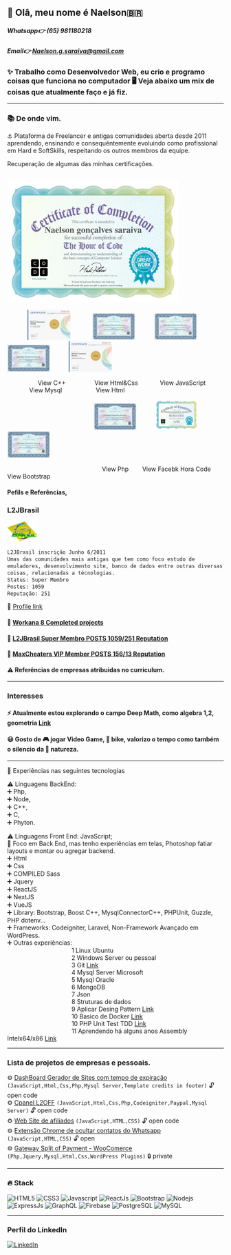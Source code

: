 ## 👋 Olâ, meu nome é Naelson🇧🇷 
##### Whatsapp👉 (65) 981180218
##### Email👉 Naelson.g.saraiva@gmail.com

### ✨ Trabalho como Desenvolvedor Web, eu crio e programo coisas que funciona no computador 🖥️ Veja abaixo um mix de coisas que atualmente faço e já fiz.

---
### 📚 De onde vim.<br>
⚓ Plataforma de Freelancer e antigas comunidades aberta desde 2011 aprendendo, ensinando e consequêntemente evoluindo como profissional em Hard e SoftSkills, respeitando os outros membros da equipe.<br>

Recuperação de algumas das minhas certificações. 

&nbsp;&nbsp;&nbsp;&nbsp;&nbsp;&nbsp;&nbsp;&nbsp;&nbsp;&nbsp;&nbsp;&nbsp;&nbsp;&nbsp;&nbsp;&nbsp;&nbsp;&nbsp;&nbsp;&nbsp;&nbsp;&nbsp;&nbsp;&nbsp;&nbsp;&nbsp;&nbsp;&nbsp;&nbsp;&nbsp;&nbsp;&nbsp;&nbsp;&nbsp;&nbsp;&nbsp;&nbsp;&nbsp;&nbsp;&nbsp;&nbsp;&nbsp;&nbsp;&nbsp;&nbsp;&nbsp;&nbsp;<img src="./image/certificate-logica.jpg" alt="drawing" width="400"/><br>

&nbsp;&nbsp;&nbsp;&nbsp;&nbsp;&nbsp;&nbsp;&nbsp;&nbsp;&nbsp;&nbsp;
<img src="./image/certificate-c++.jpg" alt="drawing" width="100"/>
&nbsp;&nbsp;&nbsp;&nbsp;&nbsp;&nbsp;&nbsp;&nbsp;&nbsp;&nbsp;&nbsp;
<img src="./image/certificado_3748.jpg" alt="drawing" width="100"/>
&nbsp;&nbsp;&nbsp;&nbsp;&nbsp;&nbsp;&nbsp;&nbsp;&nbsp;
<img src="./image/certificado_3825.jpg" alt="drawing" width="100"/>
&nbsp;&nbsp;&nbsp;&nbsp;&nbsp;&nbsp;&nbsp;&nbsp;&nbsp;
<img src="./image/certificado_6066.jpg" alt="drawing" width="100"/>
&nbsp;&nbsp;&nbsp;&nbsp;&nbsp;&nbsp;&nbsp;&nbsp;&nbsp;
<img src="./image/certificate-html.jpg" alt="drawing" width="100"/>

&nbsp;&nbsp;&nbsp;&nbsp;&nbsp;&nbsp;&nbsp;&nbsp;&nbsp;&nbsp;&nbsp;&nbsp;&nbsp;&nbsp;&nbsp;&nbsp;&nbsp; View C++ 
&nbsp;&nbsp;&nbsp;&nbsp;&nbsp;&nbsp;&nbsp;&nbsp;&nbsp;&nbsp;&nbsp;&nbsp;&nbsp;&nbsp;&nbsp; View Html&Css
&nbsp;&nbsp;&nbsp;&nbsp;&nbsp;&nbsp;&nbsp;&nbsp;&nbsp;&nbsp;&nbsp; View JavaScript
&nbsp;&nbsp;&nbsp;&nbsp;&nbsp;&nbsp;&nbsp;&nbsp;&nbsp;&nbsp;&nbsp;&nbsp; View Mysql
&nbsp;&nbsp;&nbsp;&nbsp;&nbsp;&nbsp;&nbsp;&nbsp;&nbsp;&nbsp;&nbsp;&nbsp;&nbsp;&nbsp;&nbsp;&nbsp;&nbsp;&nbsp; View Html

&nbsp;&nbsp;&nbsp;&nbsp;&nbsp;&nbsp;&nbsp;&nbsp;&nbsp;&nbsp;&nbsp;&nbsp;&nbsp;&nbsp;&nbsp;&nbsp;&nbsp;&nbsp;&nbsp;&nbsp;&nbsp;&nbsp;&nbsp;&nbsp;&nbsp;&nbsp;&nbsp;&nbsp;&nbsp;&nbsp;&nbsp;&nbsp;&nbsp;&nbsp;&nbsp;&nbsp;&nbsp;&nbsp;&nbsp;&nbsp;&nbsp;&nbsp;&nbsp;&nbsp;&nbsp;&nbsp;&nbsp;&nbsp;&nbsp;&nbsp;&nbsp;<img src="./image/certificado_3747.jpg" alt="drawing" width="100"/>
&nbsp;&nbsp;&nbsp;&nbsp;&nbsp;&nbsp;&nbsp;&nbsp;&nbsp;
<img src="./image/certificate-logica.jpg" alt="drawing" width="100"/>
&nbsp;&nbsp;&nbsp;&nbsp;&nbsp;&nbsp;&nbsp;&nbsp;&nbsp;
<img src="./image/certificado_6067.jpg" alt="drawing" width="100"/>

&nbsp;&nbsp;&nbsp;&nbsp;&nbsp;&nbsp;&nbsp;&nbsp;&nbsp;&nbsp;&nbsp;&nbsp;&nbsp;&nbsp;&nbsp;&nbsp;&nbsp;&nbsp;&nbsp;&nbsp;&nbsp;&nbsp;&nbsp;&nbsp;&nbsp;&nbsp;&nbsp;&nbsp;&nbsp;&nbsp;&nbsp;&nbsp;&nbsp;&nbsp;&nbsp;&nbsp;&nbsp;&nbsp;&nbsp;&nbsp;&nbsp;&nbsp;&nbsp;&nbsp;&nbsp;&nbsp;&nbsp;&nbsp;&nbsp;&nbsp;&nbsp;&nbsp;&nbsp;&nbsp;&nbsp; View Php
&nbsp;&nbsp;&nbsp;&nbsp;&nbsp;&nbsp; View Facebk Hora Code
&nbsp;&nbsp; View Bootstrap

#### Pefils e Referências,<br>

### L2JBrasil
<img src="./image/jbrazil.png" alt="drawing" width="70"/>

```
L2JBrasil inscrição Junho 6/2011
Umas das comunidades mais antigas que tem como foco estudo de emuladores, desenvolvimento site, banco de dados entre outras diversas coisas, relacionadas a técnologias.
Status: Super Membro 
Postes: 1059
Reputação: 251
```
🔗 [Profile link](https://www.l2jbrasil.com/profile/54325-naelson/)<br>

#### 🔗 [Workana 8 Completed projects](https://www.workana.com/freelancer/3d5b284ed454af818e8aa91affd21945)<br>
#### 🔗 [L2JBrasil Super Membro POSTS 1059/251 Reputation](https://www.l2jbrasil.com/profile/54325-naelson/)<br>
#### 🔗 [MaxCheaters VIP Member POSTS 156/13 Reputation ](https://maxcheaters.com/profile/176942-naelson/)<br>
#### ⚠️ Referências de empresas atribuidas no curriculum.<br>
---

### Interesses
#### ⚡ Atualmente estou explorando o campo Deep Math, como algebra 1,2, geometria [Link](https://github.com/devnaelson/math)<br>
#### 😃 Gosto de 🎮 jogar Video Game, 🚴 bike, valorizo o tempo como também o silencio da 🌱 natureza.<br>
---
 
 💬 Experiências nas seguintes tecnologias<br>

  ⚠️ Linguagens BackEnd:<br>
 ➕ Php,<br>
 ➕ Node,<br>
 ➕ C++,<br>
 ➕ C,<br>
 ➕ Phyton.<br>

 ⚠️ Linguagens Front End: JavaScript;<br>
 💬 Foco em Back End, mas tenho experiências em telas, Photoshop fatiar layouts e montar ou agregar backend.<br>
 ➕ Html<br>
 ➕ Css<br>
 ➕ COMPILED Sass<br>
 ➕ Jquery<br>
 ➕ ReactJS<br>
 ➕ NextJS<br>
 ➕ VueJS<br>
 ➕ Library: Bootstrap, Boost C++, MysqlConnectorC++, PHPUnit, Guzzle, PHP dotenv...<br>
 ➕ Frameworks: Codeigniter, Laravel, Non-Framework Avançado em WordPress. <br>
 ➕ Outras experiências:<br> 
&nbsp;&nbsp;&nbsp;&nbsp;&nbsp;&nbsp;&nbsp;&nbsp;&nbsp;&nbsp;&nbsp;&nbsp;&nbsp;&nbsp;&nbsp;&nbsp;&nbsp;&nbsp;&nbsp;&nbsp;&nbsp;&nbsp;&nbsp;&nbsp;&nbsp;&nbsp;&nbsp;&nbsp;&nbsp;&nbsp;&nbsp;&nbsp;&nbsp;&nbsp;&nbsp;&nbsp;&nbsp;&nbsp;1 Linux Ubuntu<br>
&nbsp;&nbsp;&nbsp;&nbsp;&nbsp;&nbsp;&nbsp;&nbsp;&nbsp;&nbsp;&nbsp;&nbsp;&nbsp;&nbsp;&nbsp;&nbsp;&nbsp;&nbsp;&nbsp;&nbsp;&nbsp;&nbsp;&nbsp;&nbsp;&nbsp;&nbsp;&nbsp;&nbsp;&nbsp;&nbsp;&nbsp;&nbsp;&nbsp;&nbsp;&nbsp;&nbsp;&nbsp;&nbsp;2 Windows Server ou pessoal<br>
&nbsp;&nbsp;&nbsp;&nbsp;&nbsp;&nbsp;&nbsp;&nbsp;&nbsp;&nbsp;&nbsp;&nbsp;&nbsp;&nbsp;&nbsp;&nbsp;&nbsp;&nbsp;&nbsp;&nbsp;&nbsp;&nbsp;&nbsp;&nbsp;&nbsp;&nbsp;&nbsp;&nbsp;&nbsp;&nbsp;&nbsp;&nbsp;&nbsp;&nbsp;&nbsp;&nbsp;&nbsp;&nbsp;3 Git [Link](https://github.com/devnaelson/git)<br>
&nbsp;&nbsp;&nbsp;&nbsp;&nbsp;&nbsp;&nbsp;&nbsp;&nbsp;&nbsp;&nbsp;&nbsp;&nbsp;&nbsp;&nbsp;&nbsp;&nbsp;&nbsp;&nbsp;&nbsp;&nbsp;&nbsp;&nbsp;&nbsp;&nbsp;&nbsp;&nbsp;&nbsp;&nbsp;&nbsp;&nbsp;&nbsp;&nbsp;&nbsp;&nbsp;&nbsp;&nbsp;&nbsp;4 Mysql Server Microsoft<br>
&nbsp;&nbsp;&nbsp;&nbsp;&nbsp;&nbsp;&nbsp;&nbsp;&nbsp;&nbsp;&nbsp;&nbsp;&nbsp;&nbsp;&nbsp;&nbsp;&nbsp;&nbsp;&nbsp;&nbsp;&nbsp;&nbsp;&nbsp;&nbsp;&nbsp;&nbsp;&nbsp;&nbsp;&nbsp;&nbsp;&nbsp;&nbsp;&nbsp;&nbsp;&nbsp;&nbsp;&nbsp;&nbsp;5 Mysql Oracle<br>
&nbsp;&nbsp;&nbsp;&nbsp;&nbsp;&nbsp;&nbsp;&nbsp;&nbsp;&nbsp;&nbsp;&nbsp;&nbsp;&nbsp;&nbsp;&nbsp;&nbsp;&nbsp;&nbsp;&nbsp;&nbsp;&nbsp;&nbsp;&nbsp;&nbsp;&nbsp;&nbsp;&nbsp;&nbsp;&nbsp;&nbsp;&nbsp;&nbsp;&nbsp;&nbsp;&nbsp;&nbsp;&nbsp;6 MongoDB<br>
&nbsp;&nbsp;&nbsp;&nbsp;&nbsp;&nbsp;&nbsp;&nbsp;&nbsp;&nbsp;&nbsp;&nbsp;&nbsp;&nbsp;&nbsp;&nbsp;&nbsp;&nbsp;&nbsp;&nbsp;&nbsp;&nbsp;&nbsp;&nbsp;&nbsp;&nbsp;&nbsp;&nbsp;&nbsp;&nbsp;&nbsp;&nbsp;&nbsp;&nbsp;&nbsp;&nbsp;&nbsp;&nbsp;7 Json<br>
&nbsp;&nbsp;&nbsp;&nbsp;&nbsp;&nbsp;&nbsp;&nbsp;&nbsp;&nbsp;&nbsp;&nbsp;&nbsp;&nbsp;&nbsp;&nbsp;&nbsp;&nbsp;&nbsp;&nbsp;&nbsp;&nbsp;&nbsp;&nbsp;&nbsp;&nbsp;&nbsp;&nbsp;&nbsp;&nbsp;&nbsp;&nbsp;&nbsp;&nbsp;&nbsp;&nbsp;&nbsp;&nbsp;8 Struturas de dados<br>
&nbsp;&nbsp;&nbsp;&nbsp;&nbsp;&nbsp;&nbsp;&nbsp;&nbsp;&nbsp;&nbsp;&nbsp;&nbsp;&nbsp;&nbsp;&nbsp;&nbsp;&nbsp;&nbsp;&nbsp;&nbsp;&nbsp;&nbsp;&nbsp;&nbsp;&nbsp;&nbsp;&nbsp;&nbsp;&nbsp;&nbsp;&nbsp;&nbsp;&nbsp;&nbsp;&nbsp;&nbsp;&nbsp;9 Aplicar Desing Pattern [Link](https://github.com/devnaelson/design-pattarens-php)<br>
&nbsp;&nbsp;&nbsp;&nbsp;&nbsp;&nbsp;&nbsp;&nbsp;&nbsp;&nbsp;&nbsp;&nbsp;&nbsp;&nbsp;&nbsp;&nbsp;&nbsp;&nbsp;&nbsp;&nbsp;&nbsp;&nbsp;&nbsp;&nbsp;&nbsp;&nbsp;&nbsp;&nbsp;&nbsp;&nbsp;&nbsp;&nbsp;&nbsp;&nbsp;&nbsp;&nbsp;&nbsp;&nbsp;10 Basico de Docker [Link](https://github.com/devnaelson/docker-devna)<br>
&nbsp;&nbsp;&nbsp;&nbsp;&nbsp;&nbsp;&nbsp;&nbsp;&nbsp;&nbsp;&nbsp;&nbsp;&nbsp;&nbsp;&nbsp;&nbsp;&nbsp;&nbsp;&nbsp;&nbsp;&nbsp;&nbsp;&nbsp;&nbsp;&nbsp;&nbsp;&nbsp;&nbsp;&nbsp;&nbsp;&nbsp;&nbsp;&nbsp;&nbsp;&nbsp;&nbsp;&nbsp;&nbsp;10 PHP Unit Test TDD [Link](https://github.com/devnaelson/phpunit)<br>
&nbsp;&nbsp;&nbsp;&nbsp;&nbsp;&nbsp;&nbsp;&nbsp;&nbsp;&nbsp;&nbsp;&nbsp;&nbsp;&nbsp;&nbsp;&nbsp;&nbsp;&nbsp;&nbsp;&nbsp;&nbsp;&nbsp;&nbsp;&nbsp;&nbsp;&nbsp;&nbsp;&nbsp;&nbsp;&nbsp;&nbsp;&nbsp;&nbsp;&nbsp;&nbsp;&nbsp;&nbsp;&nbsp;11 Aprendendo há alguns anos Assembly Intelx64/x86 [Link](https://github.com/devnaelson/assembly)<br>

---
### Lista de projetos de empresas e pessoais.
 ⚙️ [DashBoard Gerador de Sites com tempo de expiração](https://github.com/devnaelson/devnaelson/blob/main/projects/l2off-dashboard/view.md)  ```(JavaScript,Html,Css,Php,Mysql Server,Template credits in footer)``` 🔓 open code<br>
 ⚙️ [Cpanel L2OFF](https://github.com/devnaelson/devnaelson/blob/main/projects/l2off-cpanel/view.md)  ```(JavaScript,Html,Css,Php,Codeigniter,Paypal,Mysql Server)``` 🔓 open code<br>
 ⚙️ [Web Site de afiliados](https://github.com/devnaelson/devnaelson/blob/main/projects/card-affiliate/view.md)  ```(JavaScript,HTML,CSS)``` 🔓 open code<br>
 ⚙️ [Extensão Chrome de ocultar contatos do Whatsapp](https://github.com/devnaelson/devnaelson/blob/main/projects/hide-whatsapp/view.md) ```(JavaScript,HTML,CSS)``` 🔓 open <br>
 ⚙️ [Gateway Split of Payment - WooComerce](#) ```(Php,Jquery,Mysql,Html,Css,WordPress Plugins)``` 🔒 private <br>

---
### 🔥 Stack<br>
![HTML5](https://img.shields.io/badge/HTML5-E34F26?style=for-the-badge&logo=html5&logoColor=white)
![CSS3](https://img.shields.io/badge/CSS3-1572B6?style=for-the-badge&logo=css3&logoColor=white)
![Javascript](https://img.shields.io/badge/JavaScript-323330?style=for-the-badge&logo=javascript&logoColor=F7DF1E)
![ReactJs](https://img.shields.io/badge/React-20232A?style=for-the-badge&logo=react&logoColor=61DAFB)
![Bootstrap](https://img.shields.io/badge/Bootstrap-563D7C?style=for-the-badge&logo=bootstrap&logoColor=white)
![Nodejs](https://img.shields.io/badge/Node.js-43853D?style=for-the-badge&logo=node.js&logoColor=white)
![ExpressJs](https://img.shields.io/badge/Express.js-000000?style=for-the-badge&logo=express&logoColor=white)
![GraphQL](https://img.shields.io/badge/GraphQl-E10098?style=for-the-badge&logo=graphql&logoColor=white)
![Firebase](https://img.shields.io/badge/firebase-ffca28?style=for-the-badge&logo=firebase&logoColor=white)
![PostgreSQL](https://img.shields.io/badge/PostgreSQL-316192?style=for-the-badge&logo=postgresql&logoColor=white)
![MySQL](https://img.shields.io/badge/MySQL-00000F?style=for-the-badge&logo=mysql&logoColor=white)

---
### Perfil do LinkedIn
[![LinkedIn](https://img.shields.io/badge/LinkedIn-0077B5?style=for-the-badge&logo=linkedin&logoColor=white)](https://www.linkedin.com/in/devnaelson/)
